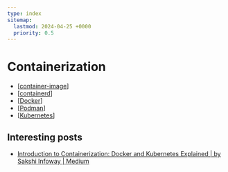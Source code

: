 ```yaml
---
type: index
sitemap:
  lastmod: 2024-04-25 +0000
  priority: 0.5
---
```


# Containerization

- [[container-image]]
- [[containerd]]
- [[Docker]]
- [[Podman]]
- [[Kubernetes]]

## Interesting posts

- [Introduction to Containerization: Docker and Kubernetes Explained \| by Sakshi Infoway \| Medium](https://medium.com/@sakshiinfoway/introduction-to-containerization-docker-and-kubernetes-explained-a3f7c4b4c606)


[//begin]: # "Autogenerated link references for markdown compatibility"
[container-image]: container-image.md "Container Image Development"
[containerd]: containerd.md "containerd"
[Docker]: Docker.md "Docker Operations"
[Podman]: Podman.md "Podman"
[Kubernetes]: Kubernetes.md "Kubernetes Usage"
[//end]: # "Autogenerated link references"
